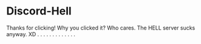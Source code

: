 # Discord-Hell
Thanks for clicking! Why you clicked it? Who cares. The HELL server sucks anyway. XD
.
.
.
.
.
.
.
.
.
.
.
.
.
